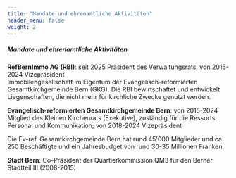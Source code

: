 ```yaml
---
title: "Mandate und ehrenamtliche Aktivitäten"
header_menu: false
weight: 2
---
```

##### Mandate und ehrenamtliche Aktivitäten

**RefBernImmo AG (RBI)**: seit 2025 Präsident des Verwaltungsrats, von 2016-2024 Vizepräsident  
Immobilengesellschaft im Eigentum der Evangelisch-reformierten Gesamtkirchgemeinde Bern (GKG). Die RBI bewirtschaftet und entwickelt Liegenschaften, die nicht mehr für kirchliche Zwecke genutzt werden.

**Evangelisch-reformierten Gesamtkirchgemeinde Bern**: von 2015-2024 Mitglied des Kleinen Kirchenrats (Exekutive), zuständig für die Ressorts Personal und Kommunikation; von 2018-2024 Vizepräsident

Die Ev-ref. Gesamtkirchgemeinde Bern hat rund 45'000 Mitglieder und ca. 250 Beschäftigte und ein Jahresbudget von rund 30-35 Millionen Franken.
 
**Stadt Bern**: Co-Präsident der Quartierkommission QM3 für den Berner Stadtteil III (2008-2015)  
